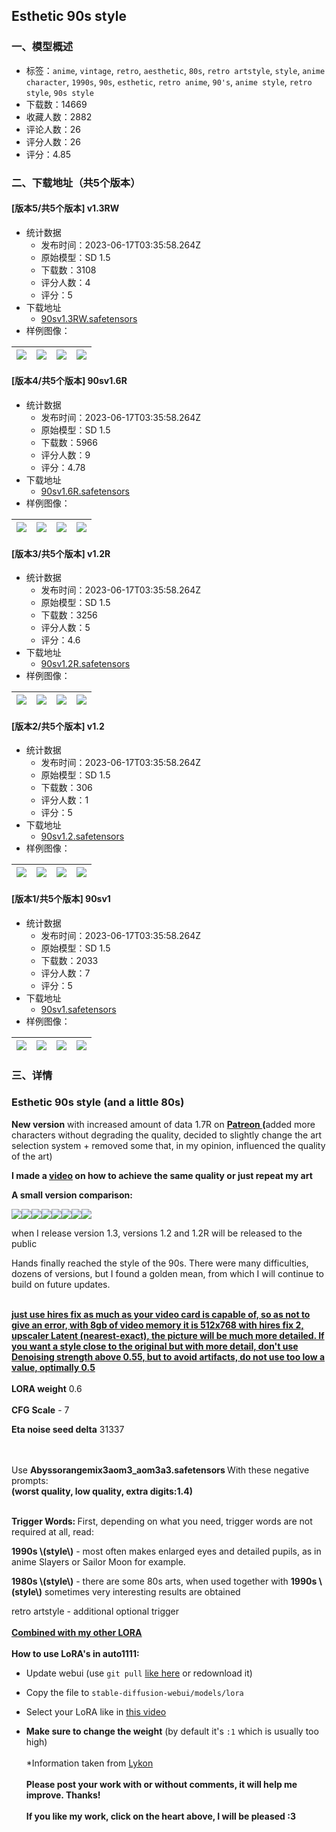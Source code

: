 ## Esthetic 90s style
### 一、模型概述

- 标签：`anime`, `vintage`, `retro`, `aesthetic`, `80s`, `retro artstyle`, `style`, `anime character`, `1990s`, `90s`, `esthetic`, `retro anime`, `90's`, `anime style`, `retro style`, `90s style`
- 下载数：14669
- 收藏人数：2882
- 评论人数：26
- 评分人数：26
- 评分：4.85

### 二、下载地址（共5个版本）

#### [版本5/共5个版本] v1.3RW

- 统计数据
  - 发布时间：2023-06-17T03:35:58.264Z
  - 原始模型：SD 1.5
  - 下载数：3108
  - 评分人数：4
  - 评分：5
- 下载地址
  - [90sv1.3RW.safetensors](https://civitai.com/api/download/models/96797)
- 样例图像：

| <img src="https://image.civitai.com/xG1nkqKTMzGDvpLrqFT7WA/72a9fccd-9d0f-4ca0-8b0f-d682042a77bc/width=450/1158400.jpeg" /> | <img src="https://image.civitai.com/xG1nkqKTMzGDvpLrqFT7WA/864887b5-712b-4271-ad82-54cfcbff52d7/width=450/1158220.jpeg" /> | <img src="https://image.civitai.com/xG1nkqKTMzGDvpLrqFT7WA/efdc3d77-02db-42dd-99d8-e19962760cb5/width=450/1158261.jpeg" /> | <img src="https://image.civitai.com/xG1nkqKTMzGDvpLrqFT7WA/7693e9c3-a13d-4063-84de-995c26b31914/width=450/1158131.jpeg" /> |
| ---- | ---- | ---- | ---- |

#### [版本4/共5个版本] 90sv1.6R

- 统计数据
  - 发布时间：2023-06-17T03:35:58.264Z
  - 原始模型：SD 1.5
  - 下载数：5966
  - 评分人数：9
  - 评分：4.78
- 下载地址
  - [90sv1.6R.safetensors](https://civitai.com/api/download/models/54221)
- 样例图像：

| <img src="https://image.civitai.com/xG1nkqKTMzGDvpLrqFT7WA/7963754a-6381-450c-c3a4-23a5437fab00/width=450/586329.jpeg" /> | <img src="https://image.civitai.com/xG1nkqKTMzGDvpLrqFT7WA/6b5daf42-efcf-4657-a918-c655f1181500/width=450/586033.jpeg" /> | <img src="https://image.civitai.com/xG1nkqKTMzGDvpLrqFT7WA/484b67e5-7195-414a-aaaf-26bbfd45d500/width=450/586269.jpeg" /> | <img src="https://image.civitai.com/xG1nkqKTMzGDvpLrqFT7WA/b06b65b4-6d41-410b-79fa-d6d4910f8800/width=450/586671.jpeg" /> |
| ---- | ---- | ---- | ---- |

#### [版本3/共5个版本] v1.2R

- 统计数据
  - 发布时间：2023-06-17T03:35:58.264Z
  - 原始模型：SD 1.5
  - 下载数：3256
  - 评分人数：5
  - 评分：4.6
- 下载地址
  - [90sv1.2R.safetensors](https://civitai.com/api/download/models/39946)
- 样例图像：

| <img src="https://image.civitai.com/xG1nkqKTMzGDvpLrqFT7WA/585f8caf-5694-40c6-f7d1-82bee4b6c000/width=450/442387.jpeg" /> | <img src="https://image.civitai.com/xG1nkqKTMzGDvpLrqFT7WA/a7845afc-57e9-4efa-e1ce-2d037610d300/width=450/442348.jpeg" /> | <img src="https://image.civitai.com/xG1nkqKTMzGDvpLrqFT7WA/d52d95f8-5bfe-4d26-3958-cb83c1358f00/width=450/442294.jpeg" /> | <img src="https://image.civitai.com/xG1nkqKTMzGDvpLrqFT7WA/42327a8b-954e-43eb-c8aa-d69b288a8f00/width=450/442297.jpeg" /> |
| ---- | ---- | ---- | ---- |

#### [版本2/共5个版本] v1.2

- 统计数据
  - 发布时间：2023-06-17T03:35:58.264Z
  - 原始模型：SD 1.5
  - 下载数：306
  - 评分人数：1
  - 评分：5
- 下载地址
  - [90sv1.2.safetensors](https://civitai.com/api/download/models/39931)
- 样例图像：

| <img src="https://image.civitai.com/xG1nkqKTMzGDvpLrqFT7WA/c82cddc1-cb77-44a3-3a32-82e78c059400/width=450/442231.jpeg" /> | <img src="https://image.civitai.com/xG1nkqKTMzGDvpLrqFT7WA/d9838e04-2811-4e65-85ea-24f0760b5400/width=450/442226.jpeg" /> | <img src="https://image.civitai.com/xG1nkqKTMzGDvpLrqFT7WA/b8823cf1-495f-4dbe-eb40-4f5960d71800/width=450/442228.jpeg" /> | <img src="https://image.civitai.com/xG1nkqKTMzGDvpLrqFT7WA/3b167949-71c2-4390-cb22-c87e28a9da00/width=450/442209.jpeg" /> |
| ---- | ---- | ---- | ---- |

#### [版本1/共5个版本] 90sv1

- 统计数据
  - 发布时间：2023-06-17T03:35:58.264Z
  - 原始模型：SD 1.5
  - 下载数：2033
  - 评分人数：7
  - 评分：5
- 下载地址
  - [90sv1.safetensors](https://civitai.com/api/download/models/34306)
- 样例图像：

| <img src="https://image.civitai.com/xG1nkqKTMzGDvpLrqFT7WA/ca48ca35-84e2-488c-c0d8-6c622d2fbe00/width=450/391803.jpeg" /> | <img src="https://image.civitai.com/xG1nkqKTMzGDvpLrqFT7WA/6dde5556-fa88-4b3c-d913-0c478a312900/width=450/391816.jpeg" /> | <img src="https://image.civitai.com/xG1nkqKTMzGDvpLrqFT7WA/8e9a7873-b36e-4aa3-8747-6e7209948800/width=450/391815.jpeg" /> | <img src="https://image.civitai.com/xG1nkqKTMzGDvpLrqFT7WA/15637422-2cab-4c65-866e-2555057bab00/width=450/391814.jpeg" /> |
| ---- | ---- | ---- | ---- |


### 三、详情
<h3 id="heading-41">Esthetic 90s style (and a little 80s)</h3><p></p><p><strong>New version</strong> with increased amount of data 1.7R on <a target="_blank" rel="ugc" href="https://www.patreon.com/OneRing"><strong>Patreon </strong></a><strong>(</strong>added more characters without degrading the quality, decided to slightly change the art selection system + removed some that, in my opinion, influenced the quality of the art)</p><p></p><p><strong>I made a </strong><a target="_blank" rel="ugc" href="https://drive.google.com/file/d/1lR7dKvFoKK9mCwKU4hVcR8jwYnYXoZgE/view?usp=share_link"><strong>video</strong></a><strong> on how to achieve the same quality or just repeat my art</strong></p><p></p><p><strong>A small version comparison:</strong></p><p><img src="https://imagecache.civitai.com/xG1nkqKTMzGDvpLrqFT7WA/569c3b49-7017-43ad-38cc-44b4c142c300/width=525/569c3b49-7017-43ad-38cc-44b4c142c300" /><img src="https://imagecache.civitai.com/xG1nkqKTMzGDvpLrqFT7WA/2f850e22-54f4-4668-3374-bdc292079100/width=525/2f850e22-54f4-4668-3374-bdc292079100" /><img src="https://imagecache.civitai.com/xG1nkqKTMzGDvpLrqFT7WA/957bd6f1-0a90-4c3e-b088-2ebe20e57700/width=525/957bd6f1-0a90-4c3e-b088-2ebe20e57700" /><img src="https://imagecache.civitai.com/xG1nkqKTMzGDvpLrqFT7WA/c42530ef-f861-4e27-ad9d-62b8e1e9b700/width=525/c42530ef-f861-4e27-ad9d-62b8e1e9b700" /><img src="https://imagecache.civitai.com/xG1nkqKTMzGDvpLrqFT7WA/9ff69cd6-0ea8-4891-a80c-5d9813cacc00/width=525/9ff69cd6-0ea8-4891-a80c-5d9813cacc00" /><img src="https://imagecache.civitai.com/xG1nkqKTMzGDvpLrqFT7WA/75aa71d4-7ce9-413a-7be8-a07eb138a500/width=525/75aa71d4-7ce9-413a-7be8-a07eb138a500" /><img src="https://imagecache.civitai.com/xG1nkqKTMzGDvpLrqFT7WA/fc015531-c349-4e3f-815a-3142669f4100/width=525/fc015531-c349-4e3f-815a-3142669f4100" /><img src="https://imagecache.civitai.com/xG1nkqKTMzGDvpLrqFT7WA/c17f3bdf-3954-4f3d-0dc3-697453fd2300/width=525/c17f3bdf-3954-4f3d-0dc3-697453fd2300" /></p><p></p><p></p><p>when I release version 1.3, versions 1.2 and 1.2R will be released to the public</p><p></p><p>Hands finally reached the style of the 90s. There were many difficulties, dozens of versions, but I found a golden mean, from which I will continue to build on future updates.</p><p><br /><strong><u>just use hires fix as much as your video card is capable of, so as not to give an error, with 8gb of video memory it is 512x768 with hires fix 2, upscaler Latent (nearest-exact), the picture will be much more detailed. If you want a style close to the original but with more detail, don't use Denoising strength above 0.55, but to avoid artifacts, do not use too low a value, optimally 0.5</u></strong><br /><br /><strong>LORA weight</strong> 0.6<br /><br /><strong>CFG Scale</strong> - 7</p><p></p><p><strong>Eta noise seed delta</strong> 31337</p><p><br /><br />Use <strong>Abyssorangemix3aom3_aom3a3.safetensors </strong>With these negative prompts:<br /><strong>(worst quality, low quality, extra digits:1.4)</strong></p><p><br /><strong>Trigger Words: </strong>First, depending on what you need, trigger words are not required at all, read:</p><p><strong>1990s \(style\)</strong> - most often makes enlarged eyes and detailed pupils, as in anime Slayers or Sailor Moon for example.</p><p><strong>1980s \(style\)</strong> - there are some 80s arts, when used together with <strong>1990s \(style\)</strong> sometimes very interesting results are obtained</p><p>retro artstyle - additional optional trigger<br /><br /><strong><u>Combined with my other </u></strong><a target="_blank" rel="ugc" href="https://civitai.com/user/OneRing"><strong><u>LORA</u></strong></a><br /><br /><strong>How to use LoRA's in auto1111:</strong></p><ul><li><p>Update webui (use <code>git pull</code> <a target="_blank" rel="ugc" href="https://www.youtube.com/embed/mn8fMF10XN4?start=31&amp;end=60">like here</a> or redownload it)</p></li><li><p>Copy the file to <code>stable-diffusion-webui/models/lora</code></p></li><li><p>Select your LoRA like in <a target="_blank" rel="ugc" href="https://www.youtube.com/watch?v=-bMeyXOZwN0">this video</a></p></li><li><p><strong>Make sure to change the weight</strong> (by default it's <code>:1</code> which is usually too high)<br /><br />*Information taken from <a target="_blank" rel="ugc" href="https://civitai.com/user/Lykon">Lykon</a><br /><br /><strong>Please post your work with or without comments, it will help me improve. Thanks!</strong><br /><br /><strong>If you like my work, click on the heart above, I will be pleased :3</strong></p></li></ul>